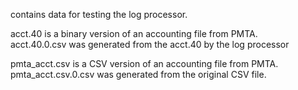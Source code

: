 contains data for testing the log processor.  

acct.40 is a binary version of an accounting file from PMTA.  
acct.40.0.csv was generated from the acct.40 by the log processor

pmta_acct.csv is a CSV version of an accounting file from PMTA.
pmta_acct.csv.0.csv was generated from the original CSV file.
